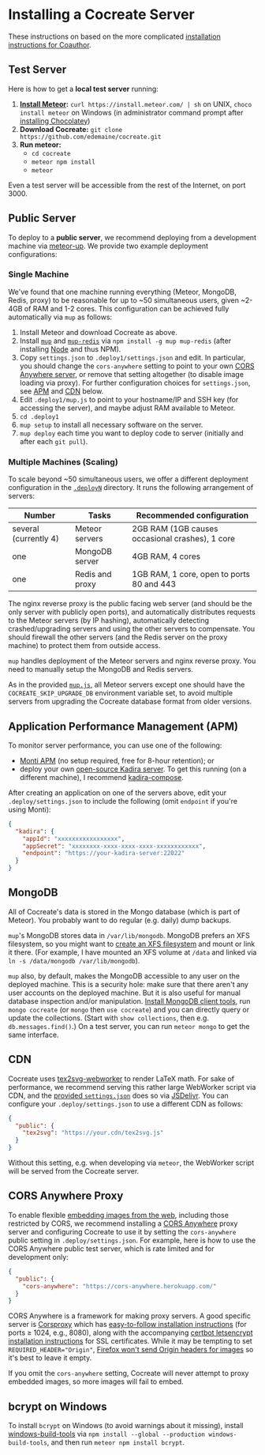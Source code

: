 # Installing a Cocreate Server

These instructions on based on the more complicated
[installation instructions for Coauthor](https://github.com/edemaine/coauthor/blob/main/INSTALL.md).

## Test Server

Here is how to get a **local test server** running:

1. **[Install Meteor](https://www.meteor.com/install):**
   `curl https://install.meteor.com/ | sh` on UNIX,
   `choco install meteor` on Windows (in administrator command prompt
   after [installing Chocolatey](https://chocolatey.org/install))
2. **Download Cocreate:** `git clone https://github.com/edemaine/cocreate.git`
3. **Run meteor:**
   * `cd cocreate`
   * `meteor npm install`
   * `meteor`

Even a test server will be accessible from the rest of the Internet,
on port 3000.

## Public Server

To deploy to a **public server**, we recommend deploying from a development
machine via [meteor-up](http://meteor-up.com/).
We provide two example deployment configurations:

### Single Machine

We've found that one machine running everything (Meteor, MongoDB, Redis, proxy)
to be reasonable for up to ~50 simultaneous users,
given ~2-4GB of RAM and 1-2 cores.
This configuration can be achieved fully automatically via `mup` as follows:

1. Install Meteor and download Cocreate as above.
2. Install [`mup`](http://meteor-up.com/) and
   [`mup-redis`](https://github.com/zodern/mup-redis)
   via `npm install -g mup mup-redis`
   (after installing [Node](https://nodejs.org/en/) and thus NPM).
3. Copy `settings.json` to `.deploy1/settings.json` and edit.
   In particular, you should change the `cors-anywhere` setting to point to
   your own [CORS Anywhere server](https://github.com/Rob--W/cors-anywhere/),
   or remove that setting altogether (to disable image loading via proxy).
   For further configuration choices for `settings.json`, see
   [APM](#application-performance-management-apm) and [CDN](#cdn) below.
4. Edit `.deploy1/mup.js` to point to your hostname/IP and SSH key
   (for accessing the server), and maybe adjust RAM available to Meteor.
5. `cd .deploy1`
6. `mup setup` to install all necessary software on the server.
7. `mup deploy` each time you want to deploy code to server
   (initially and after each `git pull`).

### Multiple Machines (Scaling)

To scale beyond ~50 simultaneous users, we offer a different deployment
configuration in the [`.deployN`](.deployN) directory.  It runs the
following arrangement of servers:

Number | Tasks | Recommended configuration
-------|-------|--------------------------
several (currently 4) | Meteor servers | 2GB RAM (1GB causes occasional crashes), 1 core
one | MongoDB server | 4GB RAM, 4 cores
one | Redis and proxy | 1GB RAM, 1 core, open to ports 80 and 443

The nginx reverse proxy is the public facing web server (and should be the
only server with publicly open ports), and automatically distributes
requests to the Meteor servers (by IP hashing), automatically detecting
crashed/upgrading servers and using the other servers to compensate.
You should firewall the other servers (and the Redis server on
the proxy machine) to protect them from outside access.

`mup` handles deployment of the Meteor servers and nginx reverse proxy.
You need to manually setup the MongoDB and Redis servers.

As in the provided [`mup.js`](.deployN/mup.js), all Meteor servers except one
should have the `COCREATE_SKIP_UPGRADE_DB` environment variable set, to avoid
multiple servers from upgrading the Cocreate database format from older
versions.

## Application Performance Management (APM)

To monitor server performance, you can use one of the following:

* [Monti APM](https://montiapm.com/)
  (no setup required, free for 8-hour retention); or
* deploy your own
  [open-source Kadira server](https://github.com/kadira-open/kadira-server).
  To get this running (on a different machine), I recommend
  [kadira-compose](https://github.com/edemaine/kadira-compose).

After creating an application on one of the servers above,
edit your `.deploy/settings.json` to include the following
(omit `endpoint` if you're using Monti):

```json
{
  "kadira": {
    "appId": "xxxxxxxxxxxxxxxxx",
    "appSecret": "xxxxxxxx-xxxx-xxxx-xxxx-xxxxxxxxxxxx",
    "endpoint": "https://your-kadira-server:22022"
  }
}
```

## MongoDB

All of Cocreate's data is stored in the Mongo database
(which is part of Meteor).
You probably want to do regular (e.g. daily) dump backups.
<!--
There's a script in `.backup` that I use to dump the database,
copy to the development machine, and upload to Dropbox or other cloud storage
via [rclone](https://rclone.org/).
-->

`mup`'s MongoDB stores data in `/var/lib/mongodb`.  MongoDB prefers an XFS
filesystem, so you might want to
[create an XFS filesystem](http://ask.xmodulo.com/create-mount-xfs-file-system-linux.html)
and mount or link it there.
(For example, I have mounted an XFS volume at `/data` and linked via
`ln -s /data/mongodb /var/lib/mongodb`).

`mup` also, by default, makes the MongoDB accessible to any user on the
deployed machine.  This is a security hole: make sure that there aren't any
user accounts on the deployed machine.
But it is also useful for manual database inspection and/or manipulation.
[Install MongoDB client
tools](https://docs.mongodb.com/manual/administration/install-community/),
run `mongo cocreate` (or `mongo` then `use cocreate`) and you can directly
query or update the collections.  (Start with `show collections`, then
e.g. `db.messages.find()`.)
On a test server, you can run `meteor mongo` to get the same interface.

## CDN

Cocreate uses
[tex2svg-webworker](https://github.com/edemaine/tex2svg-webworker/)
to render LaTeX math.
For sake of performance, we recommend serving this rather large WebWorker
script via CDN, and the [provided `settings.json`](settings.json)
does so via [JSDelivr](https://www.jsdelivr.com/).
You can configure your `.deploy/settings.json` to use a different CDN as follows:

```json
{
  "public": {
    "tex2svg": "https://your.cdn/tex2svg.js"
  }
}
```

Without this setting, e.g. when developing via `meteor`,
the WebWorker script will be served from the Cocreate server.

## CORS Anywhere Proxy

To enable flexible [embedding images from the web](doc/README.md#-image-tool),
including those restricted by CORS, we recommend installing a
[CORS Anywhere](https://github.com/Rob--W/cors-anywhere) proxy server and
configuring Cocreate to use it by setting the `cors-anywhere` public setting
in `.deploy/settings.json`.  For example, here is how to use the CORS Anywhere
public test server, which is rate limited and for development only:

```json
{
  "public": {
    "cors-anywhere": "https://cors-anywhere.herokuapp.com/"
  }
}
```

CORS Anywhere is a framework for making proxy servers.  A good specific server
is [Corsproxy](https://github.com/caltechlibrary/corsproxy) which has
[easy-to-follow installation instructions](https://github.com/caltechlibrary/corsproxy/blob/main/admin/README.md)
(for ports &ge; 1024, e.g., 8080), along with the accompanying
[certbot letsencrypt installation instructions](https://certbot.eff.org/lets-encrypt/debiantesting-other)
for SSL certificates.
While it may be tempting to set `REQUIRED_HEADER="Origin"`,
[Firefox won't send Origin headers for images](https://wiki.mozilla.org/Security/Origin#When_Origin_is_served_-9.72and_when_it_is_.22null.22.29)
so it's best to leave it empty.

If you omit the `cors-anywhere` setting, Cocreate will never attempt to proxy
embedded images, so more images will fail to embed.

## bcrypt on Windows

To install `bcrypt` on Windows (to avoid warnings about it missing), install
[windows-build-tools](https://www.npmjs.com/package/windows-build-tools)
via `npm install --global --production windows-build-tools`, and
then run `meteor npm install bcrypt`.
